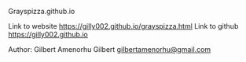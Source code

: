 Grayspizza.github.io

Link to website https://gilly002.github.io/grayspizza.html
Link to github https://gilly002.github.io

Author: Gilbert Amenorhu Gilbert <gilbertamenorhu@gmail.com>
